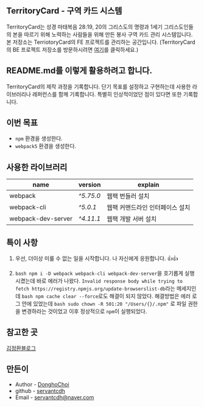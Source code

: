 ## TerritoryCard - 구역 카드 시스템

TerritoryCard는 성경 마태복음 28:19, 20의 그리스도의 명령과 1세기 그리스도인들의 본을 따르기 위해 노력하는 사람들을 위해 만든 봉사 구역 카드 관리 시스템입니다.  본 저장소는 TerriotoryCard의 FE 프로젝트를 관리하는 공간입니다.  (TerritoryCard의 BE 프로젝트 저장소를 방문하시려면 [여기](https://github.com/servantcdh/territory-card-api)를 클릭하세요.)

## README.md를 이렇게 활용하려고 합니다.

TerritoryCard의 제작 과정을 기록합니다.  단기 목표를 설정하고 구현하는데 사용한 라이브러리나 레퍼런스를 함께 기록합니다.  특별히 인상적이었던 점이 있다면 또한 기록합니다.

## 이번 목표

- `npm` 환경을 생성한다.
- `webpack5` 환경을 생성한다.

## 사용한 라이브러리

|name|version|explain|
|---|---|---|
|webpack|*^5.75.0*|웹팩 번들러 설치|
|webpack-cli|*^5.0.1*|웹팩 커맨드라인 인터페이스 설치|
|webpack-dev-server|*^4.11.1*|웹팩 개발 서버 설치|

## 특이 사항

1. 우선, 더이상 미룰 수 없는 일을 시작합니다. 나 자신에게 응원합니다. :+1::+1:

2. ```bash npm i -D webpack webpack-cli webpack-dev-server```을 호기롭게 실행시켰는데 바로 에러가 나왔다.  `Invalid response body while trying to fetch https://registry.npmjs.org/update-browserslist-db`라는 메세지인데 ```bash npm cache clear --force```로도 해결이 되지 않았다.  해결방법은 에러 로그 안에 있었는데 ```bash sudo chown -R 501:20 "/Users/{}/.npm"``` 로 파일 권한을 변경하라는 것이었고 이후 정상적으로 `npm`이 실행되었다.

## 참고한 곳

[김정환블로그](https://jeonghwan-kim.github.io/series/2019/12/09/frontend-dev-env-npm.html)

## 만든이

- Author - [DonghoChoi](https://github.com/servantcdh)
- github - [servantcdh](https://github.com/servantcdh)
- Email - [servantcdh@naver.com](servantcdh@naver.com)

